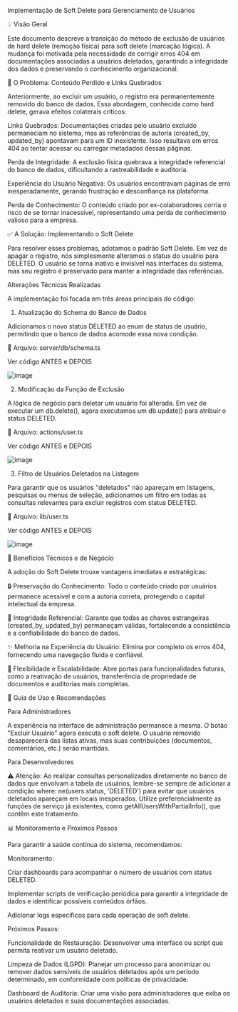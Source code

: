 Implementação de Soft Delete para Gerenciamento de Usuários

💡 Visão Geral
 

Este documento descreve a transição do método de exclusão de usuários de hard delete (remoção física) para soft delete (marcação lógica). A mudança foi motivada pela necessidade de corrigir erros 404 em documentações associadas a usuários deletados, garantindo a integridade dos dados e preservando o conhecimento organizacional.

 

🚨 O Problema: Conteúdo Perdido e Links Quebrados
 

Anteriormente, ao excluir um usuário, o registro era permanentemente removido do banco de dados. Essa abordagem, conhecida como hard delete, gerava efeitos colaterais críticos:

Links Quebrados: Documentações criadas pelo usuário excluído permaneciam no sistema, mas as referências de autoria (created_by, updated_by) apontavam para um ID inexistente. Isso resultava em erros 404 ao tentar acessar ou carregar metadados dessas páginas.

Perda de Integridade: A exclusão física quebrava a integridade referencial do banco de dados, dificultando a rastreabilidade e auditoria.

Experiência do Usuário Negativa: Os usuários encontravam páginas de erro inesperadamente, gerando frustração e desconfiança na plataforma.

Perda de Conhecimento: O conteúdo criado por ex-colaboradores corria o risco de se tornar inacessível, representando uma perda de conhecimento valioso para a empresa.

 

✅ A Solução: Implementando o Soft Delete
 

Para resolver esses problemas, adotamos o padrão Soft Delete. Em vez de apagar o registro, nós simplesmente alteramos o status do usuário para DELETED. O usuário se torna inativo e invisível nas interfaces do sistema, mas seu registro é preservado para manter a integridade das referências.

 

Alterações Técnicas Realizadas
 

A implementação foi focada em três áreas principais do código:


1. Atualização do Schema do Banco de Dados
 

Adicionamos o novo status DELETED ao enum de status de usuário, permitindo que o banco de dados acomode essa nova condição.

📍 Arquivo: server/db/schema.ts

 

Ver código ANTES e DEPOIS


![image](https://github.com/user-attachments/assets/54ea5926-f2bd-45e3-995c-bc115806968e)



2. Modificação da Função de Exclusão
 

A lógica de negócio para deletar um usuário foi alterada. Em vez de executar um db.delete(), agora executamos um db.update() para atribuir o status DELETED.

📍 Arquivo: actions/user.ts

 

Ver código ANTES e DEPOIS

![image](https://github.com/user-attachments/assets/4459cf63-a9ed-4fab-8bee-3845436d8e89)


3. Filtro de Usuários Deletados na Listagem
 

Para garantir que os usuários "deletados" não apareçam em listagens, pesquisas ou menus de seleção, adicionamos um filtro em todas as consultas relevantes para excluir registros com status DELETED.

📍 Arquivo: lib/user.ts


Ver código ANTES e DEPOIS

![image](https://github.com/user-attachments/assets/2955b92e-530d-47e9-824b-9c0dab4e6db4)



🎯 Benefícios Técnicos e de Negócio
 

A adoção do Soft Delete trouxe vantagens imediatas e estratégicas:

🔒 Preservação do Conhecimento: Todo o conteúdo criado por usuários permanece acessível e com a autoria correta, protegendo o capital intelectual da empresa.

🔗 Integridade Referencial: Garante que todas as chaves estrangeiras (created_by, updated_by) permaneçam válidas, fortalecendo a consistência e a confiabilidade do banco de dados.

✨ Melhoria na Experiência do Usuário: Elimina por completo os erros 404, fornecendo uma navegação fluida e confiável.

🔧 Flexibilidade e Escalabilidade: Abre portas para funcionalidades futuras, como a reativação de usuários, transferência de propriedade de documentos e auditorias mais completas.

 

🚀 Guia de Uso e Recomendações
 

Para Administradores


A experiência na interface de administração permanece a mesma. O botão "Excluir Usuário" agora executa o soft delete. O usuário removido desaparecerá das listas ativas, mas suas contribuições (documentos, comentários, etc.) serão mantidas.

 

Para Desenvolvedores


⚠️ Atenção: Ao realizar consultas personalizadas diretamente no banco de dados que envolvam a tabela de usuários, lembre-se sempre de adicionar a condição where: ne(users.status, 'DELETED') para evitar que usuários deletados apareçam em locais inesperados. Utilize preferencialmente as funções de serviço já existentes, como getAllUsersWithPartialInfo(), que contêm este tratamento.



📊 Monitoramento e Próximos Passos
 

Para garantir a saúde contínua do sistema, recomendamos:

Monitoramento:

Criar dashboards para acompanhar o número de usuários com status DELETED.

Implementar scripts de verificação periódica para garantir a integridade de dados e identificar possíveis conteúdos órfãos.

Adicionar logs específicos para cada operação de soft delete.

Próximos Passos:

Funcionalidade de Restauração: Desenvolver uma interface ou script que permita reativar um usuário deletado.

Limpeza de Dados (LGPD): Planejar um processo para anonimizar ou remover dados sensíveis de usuários deletados após um período determinado, em conformidade com políticas de privacidade.

Dashboard de Auditoria: Criar uma visão para administradores que exiba os usuários deletados e suas documentações associadas.
